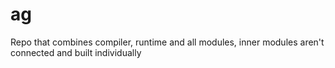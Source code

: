 # ag
Repo that combines compiler, runtime and all modules, inner modules aren't connected and built individually
